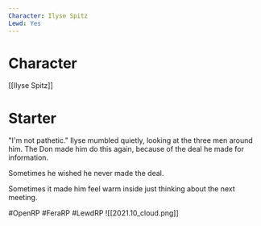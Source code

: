 ```yaml
---
Character: Ilyse Spitz
Lewd: Yes
---
```

# Character
[[Ilyse Spitz]]

# Starter
"I'm not pathetic." Ilyse mumbled quietly, looking at the three men around him. The Don made him do this again, because of the deal he made for information.

Sometimes he wished he never made the deal.

Sometimes it made him feel warm inside just thinking about the next meeting.  

#OpenRP #FeraRP #LewdRP 
![[2021.10_cloud.png]]